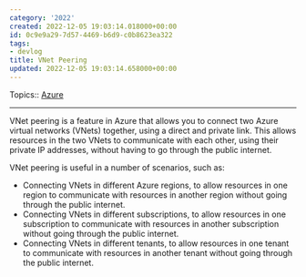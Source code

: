 ```yaml
---
category: '2022'
created: 2022-12-05 19:03:14.018000+00:00
id: 0c9e9a29-7d57-4469-b6d9-c0b8623ea322
tags:
- devlog
title: VNet Peering
updated: 2022-12-05 19:03:14.658000+00:00
---
```

   
Topics:: [Azure](../devlog/Azure.md)   
   
   
---   
VNet peering is a feature in Azure that allows you to connect two Azure virtual networks (VNets) together, using a direct and private link. This allows resources in the two VNets to communicate with each other, using their private IP addresses, without having to go through the public internet.   
   
VNet peering is useful in a number of scenarios, such as:   
   
   
-   Connecting VNets in different Azure regions, to allow resources in one region to communicate with resources in another region without going through the public internet.   
-   Connecting VNets in different subscriptions, to allow resources in one subscription to communicate with resources in another subscription without going through the public internet.   
-   Connecting VNets in different tenants, to allow resources in one tenant to communicate with resources in another tenant without going through the public internet.